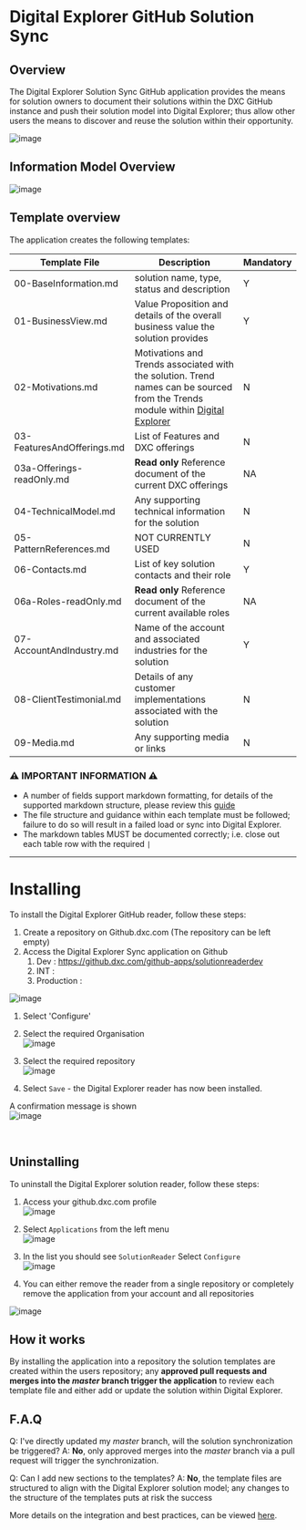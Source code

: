 # Digital Explorer GitHub Solution Sync

## Overview
The Digital Explorer Solution Sync GitHub application provides the means for solution owners to document their solutions within the DXC GitHub instance and push their solution model into Digital Explorer; thus allow other users the means to discover and reuse the solution within their opportunity.


![image](https://github.dxc.com/DigitalExplorer/DeveloperNotes/blob/master/Modules/Solutions/GitHubReader/images/Concept.png)<br>


## Information Model Overview

![image](https://github.dxc.com/DigitalExplorer/DeveloperNotes/blob/master/Modules/Solutions/GitHubReader/images/SolutionModel.png)<br>

## Template overview

The application creates the following templates:


|Template File|Description|Mandatory|
|---|---|---|
|00-BaseInformation.md|solution name, type, status and description|Y
|01-BusinessView.md|Value Proposition and details of the overall business value the solution provides|Y
|02-Motivations.md|Motivations and Trends associated with the solution.  Trend names can be sourced from the Trends module within [Digital Explorer](https://digitalexplorer.dxc.com)|N
|03-FeaturesAndOfferings.md|List of Features and DXC offerings|N
|03a-Offerings-readOnly.md|**Read only** Reference document of the current DXC offerings|NA
|04-TechnicalModel.md|Any supporting technical information for the solution|N
|05-PatternReferences.md|NOT CURRENTLY USED|N
|06-Contacts.md|List of key solution contacts and their role|Y
|06a-Roles-readOnly.md|**Read only** Reference document of the current available roles|NA
|07-AccountAndIndustry.md|Name of the account and associated industries for the solution|Y
|08-ClientTestimonial.md|Details of any customer implementations associated with the solution|N
|09-Media.md|Any supporting media or links|N


### :warning: IMPORTANT INFORMATION :warning:

- A number of fields support markdown formatting, for details of the supported markdown structure, please review this [guide](https://jfcere.github.io/ngx-markdown/)
- The file structure and guidance within each template must be followed; failure to do so will result in a failed load or sync into Digital Explorer.
- The markdown tables MUST be documented correctly; i.e. close out each table row with the required `|`

---

# Installing

To install the Digital Explorer GitHub reader, follow these steps:

1. Create a repository on Github.dxc.com (The repository can be left empty)
2. Access the Digital Explorer Sync application on Github
   1. Dev : https://github.dxc.com/github-apps/solutionreaderdev
   2. INT : 
   3. Production : 

![image](https://github.dxc.com/DigitalExplorer/DeveloperNotes/blob/master/Modules/Solutions/GitHubReader/images/Installing.png)<br>

1. Select 'Configure'

2. Select the required Organisation<br>
![image](https://github.dxc.com/DigitalExplorer/DeveloperNotes/blob/master/Modules/Solutions/GitHubReader/images/Installing2.png)<br>

1. Select the required repository<br>
![image](https://github.dxc.com/DigitalExplorer/DeveloperNotes/blob/master/Modules/Solutions/GitHubReader/images/Installing3.png)<br>

1. Select `Save` - the Digital Explorer reader has now been installed.

A confirmation message is shown<br>
![image](https://github.dxc.com/DigitalExplorer/DeveloperNotes/blob/master/Modules/Solutions/GitHubReader/images/Installing4.png)<br>

<br>


## Uninstalling
To uninstall the Digital Explorer solution reader, follow these steps: 

1. Access your github.dxc.com profile<br>
   ![image](https://github.dxc.com/DigitalExplorer/DeveloperNotes/blob/master/Modules/Solutions/GitHubReader/images/Uninstall1.png)<br>

2. Select `Applications` from the left menu<br>
    ![image](https://github.dxc.com/DigitalExplorer/DeveloperNotes/blob/master/Modules/Solutions/GitHubReader/images/Uninstall2.png)<br>

3. In the list you should see `SolutionReader` Select `Configure` <br>
![image](https://github.dxc.com/DigitalExplorer/DeveloperNotes/blob/master/Modules/Solutions/GitHubReader/images/Uninstall3.png)<br>

4. You can either remove the reader from a single repository or completely remove the application from your account and all repositories<br>

![image](https://github.dxc.com/DigitalExplorer/DeveloperNotes/blob/master/Modules/Solutions/GitHubReader/images/Uninstall4.png)<br>


## How it works

By installing the application into a repository the solution templates are created within the users repository; any **approved pull requests and merges into the *master* branch trigger the application** to review each template file and either add or update the solution within Digital Explorer.

## F.A.Q

Q: I've directly updated my *master* branch, will the solution synchronization be triggered?
A: **No**, only approved merges into the *master* branch via a pull request will trigger the synchronization.

Q: Can I add new sections to the templates?
A: **No**, the template files are structured to align with the Digital Explorer solution model; any changes to the structure of the templates puts at risk the success 


More details on the integration and best practices, can be viewed [here](https://github.com/dxc-technology/dxc-digitalexplorer/blob/master/Modules/Solutions/GitHubReader/readme.md).